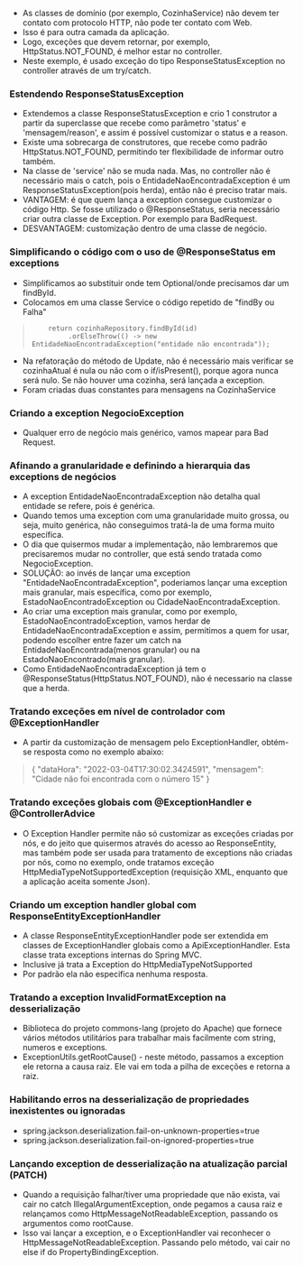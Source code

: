 * As classes de domínio (por exemplo, CozinhaService) não devem ter contato com protocolo HTTP, não pode ter contato com Web.
* Isso é para outra camada da aplicação.
* Logo, exceções que devem retornar, por exemplo, HttpStatus.NOT_FOUND, é melhor estar no controller. 
* Neste exemplo, é usado exceção do tipo ResponseStatusException no controller através de um try/catch.

### Estendendo ResponseStatusException
* Extendemos a classe ResponseStatusException e crio 1 construtor a partir da superclasse que recebe como parâmetro 'status' e 'mensagem/reason', e assim é possível customizar o status e a reason. 
* Existe uma sobrecarga de construtores, que recebe como padrão HttpStatus.NOT_FOUND, permitindo ter flexibilidade de informar outro também.
* Na classe de 'service' não se muda nada. Mas, no controller não é necessário mais o catch, pois o EntidadeNaoEncontradaException é um ResponseStatusException(pois herda), então não é preciso tratar mais.
* VANTAGEM: é que quem lança a exception consegue customizar o código Http. Se fosse utilizado o @ResponseStatus, seria necessário criar outra classe de Exception. Por exemplo para BadRequest.
* DESVANTAGEM: customização dentro de uma classe de negócio.


### Simplificando o código com o uso de @ResponseStatus em exceptions
* Simplificamos ao substituir onde tem Optional/onde precisamos dar um findById.
* Colocamos em uma classe Service o código repetido de "findBy ou Falha"
>         return cozinhaRepository.findById(id)
>              .orElseThrow(() -> new EntidadeNaoEncontradaException("entidade não encontrada"));
* Na refatoração do método de Update, não é necessário mais verificar se cozinhaAtual é nula ou não com o if/isPresent(), porque agora nunca será nulo. Se não houver uma cozinha, será lançada a exception.
* Foram criadas duas constantes para mensagens na CozinhaService


### Criando a exception NegocioException
* Qualquer erro de negócio mais genérico, vamos mapear para Bad Request.

### Afinando a granularidade e definindo a hierarquia das exceptions de negócios
* A exception EntidadeNaoEncontradaException não detalha qual entidade se refere, pois é genérica.
* Quando temos uma exception com uma granularidade muito grossa, ou seja, muito genérica, não conseguimos tratá-la de uma forma muito específica.
* O dia que quisermos mudar a implementação, não lembraremos que precisaremos mudar no controller, que está sendo tratada como NegocioException.
* SOLUÇÃO: ao invés de lançar uma exception "EntidadeNaoEncontradaException", poderiamos lançar uma exception mais granular, mais específica, como por exemplo, EstadoNaoEncontradoException ou CidadeNaoEncontradaException.
* Ao criar uma exception mais granular, como por exemplo, EstadoNaoEncontradoException, vamos herdar de EntidadeNaoEncontradaException e assim, permitimos a quem for usar, podendo escolher entre fazer um catch na EntidadeNaoEncontrada(menos granular) ou na EstadoNaoEncontrado(mais granular).
* Como EntidadeNaoEncontradaException já tem o @ResponseStatus(HttpStatus.NOT_FOUND), não é necessario na classe que a herda.

### Tratando exceções em nível de controlador com @ExceptionHandler
* A partir da customização de mensagem pelo ExceptionHandler, obtém-se resposta como no exemplo abaixo:
>
>{
>"dataHora": "2022-03-04T17:30:02.3424591",
>"mensagem": "Cidade não foi encontrada com o número 15"
>}


### Tratando exceções globais com @ExceptionHandler e @ControllerAdvice
- O Exception Handler permite não só customizar as exceções criadas por nós, e do jeito que quisermos através do acesso ao ResponseEntity, mas também pode ser usada para tratamento de exceptions não criadas por nós, como no exemplo, onde tratamos exceção HttpMediaTypeNotSupportedException (requisição XML, enquanto que a aplicação aceita somente Json).

### Criando um exception handler global com ResponseEntityExceptionHandler
- A classe ResponseEntityExceptionHandler pode ser extendida em classes de ExceptionHandler globais como a ApiExceptionHandler. Esta classe trata exceptions internas do Spring MVC.
- Inclusive já trata a Exception do HttpMediaTypeNotSupported
- Por padrão ela não especifica nenhuma resposta.

### Tratando a exception InvalidFormatException na desserialização
- Biblioteca do projeto commons-lang (projeto do Apache) que fornece vários métodos utilitários para trabalhar mais facilmente com string, numeros e exceptions.
- ExceptionUtils.getRootCause() - neste método, passamos a exception ele retorna a causa raiz. Ele vai em toda a pilha de exceções e retorna a raiz.

### Habilitando erros na desserialização de propriedades inexistentes ou ignoradas
- spring.jackson.deserialization.fail-on-unknown-properties=true
- spring.jackson.deserialization.fail-on-ignored-properties=true

### Lançando exception de desserialização na atualização parcial (PATCH)
- Quando a requisição falhar/tiver uma propriedade que não exista, vai cair no catch IllegalArgumentException, onde pegamos a causa raiz e relançamos como HttpMessageNotReadableException, passando os argumentos como rootCause.
- Isso vai lançar a exception, e o ExceptionHandler vai reconhecer o HttpMessageNotReadableException. Passando pelo método, vai cair no else if do PropertyBindingException.